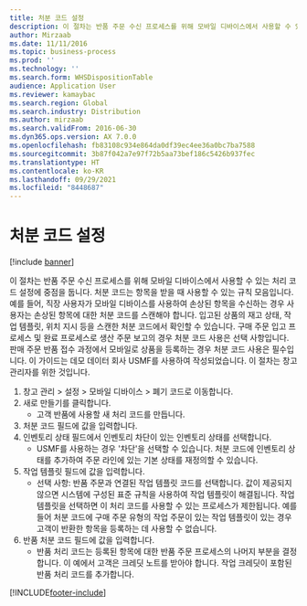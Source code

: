 ```yaml
---
title: 처분 코드 설정
description: 이 절차는 반품 주문 수신 프로세스를 위해 모바일 디바이스에서 사용할 수 있는 처리 코드 설정에 중점을 둡니다.
author: Mirzaab
ms.date: 11/11/2016
ms.topic: business-process
ms.prod: ''
ms.technology: ''
ms.search.form: WHSDispositionTable
audience: Application User
ms.reviewer: kamaybac
ms.search.region: Global
ms.search.industry: Distribution
ms.author: mirzaab
ms.search.validFrom: 2016-06-30
ms.dyn365.ops.version: AX 7.0.0
ms.openlocfilehash: fb83108c934e864da0df39ec4ee36a0bc7ba7588
ms.sourcegitcommit: 3b87f042a7e97f72b5aa73bef186c5426b937fec
ms.translationtype: HT
ms.contentlocale: ko-KR
ms.lasthandoff: 09/29/2021
ms.locfileid: "8448687"
---
```

# <a name="set-up-dispositions-codes"></a>처분 코드 설정

[!include [banner](../../includes/banner.md)]

이 절차는 반품 주문 수신 프로세스를 위해 모바일 디바이스에서 사용할 수 있는 처리 코드 설정에 중점을 둡니다. 처분 코드는 항목을 받을 때 사용할 수 있는 규칙 모음입니다. 예를 들어, 직장 사용자가 모바일 디바이스를 사용하여 손상된 항목을 수신하는 경우 사용자는 손상된 항목에 대한 처분 코드를 스캔해야 합니다. 입고된 상품의 재고 상태, 작업 템플릿, 위치 지시 등을 스캔한 처분 코드에서 확인할 수 있습니다. 구매 주문 입고 프로세스 및 완료 프로세스로 생산 주문 보고의 경우 처분 코드 사용은 선택 사항입니다. 판매 주문 반품 접수 과정에서 모바일로 상품을 등록하는 경우 처분 코드 사용은 필수입니다.  이 가이드는 데모 데이터 회사 USMF를 사용하여 작성되었습니다. 이 절차는 창고 관리자를 위한 것입니다. 

1. 창고 관리 > 설정 > 모바일 디바이스 > 폐기 코드로 이동합니다.
2. 새로 만들기를 클릭합니다.
    * 고객 반품에 사용할 새 처리 코드를 만듭니다.  
3. 처분 코드 필드에 값을 입력합니다.
4. 인벤토리 상태 필드에서 인벤토리 차단이 있는 인벤토리 상태를 선택합니다.
    * USMF를 사용하는 경우 '차단'을 선택할 수 있습니다. 처분 코드에 인벤토리 상태를 추가하여 주문 라인에 있는 기본 상태를 재정의할 수 있습니다.  
5. 작업 템플릿 필드에 값을 입력합니다.
    * 선택 사항: 반품 주문과 연결된 작업 템플릿 코드를 선택합니다. 값이 제공되지 않으면 시스템에 구성된 표준 규칙을 사용하여 작업 템플릿이 해결됩니다. 작업 템플릿을 선택하면 이 처리 코드를 사용할 수 있는 프로세스가 제한됩니다. 예를 들어 처분 코드에 구매 주문 유형의 작업 주문이 있는 작업 템플릿이 있는 경우 고객이 반환한 항목을 등록하는 데 사용할 수 없습니다.  
6. 반품 처분 코드 필드에 값을 입력합니다.
    * 반품 처리 코드는 등록된 항목에 대한 반품 주문 프로세스의 나머지 부분을 결정합니다. 이 예에서 고객은 크레딧 노트를 받아야 합니다. 작업 크레딧이 포함된 반품 처리 코드를 추가합니다.  



[!INCLUDE[footer-include](../../../includes/footer-banner.md)]